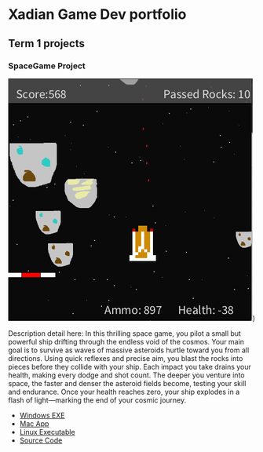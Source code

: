# Xadian Game Dev portfolio

## Term 1 projects

### SpaceGame Project

![SpaceGame](https://github.com/Xadian425/portfolio/blob/main/images/spacegame.png?raw=true))

Description detail here: In this thrilling space game, you pilot a small but powerful ship drifting through the endless void of the cosmos. Your main goal is to survive as waves of massive asteroids hurtle toward you from all directions. Using quick reflexes and precise aim, you blast the rocks into pieces before they collide with your ship. Each impact you take drains your health, making every dodge and shot count. The deeper you venture into space, the faster and denser the asteroid fields become, testing your skill and endurance. Once your health reaches zero, your ship explodes in a flash of light—marking the end of your cosmic journey.

* [Windows EXE]()
* [Mac App]()
* [Linux Executable]()
* [Source Code]()
